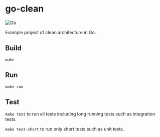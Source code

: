 # go-clean

![Go](https://github.com/kyle-pollock/go-clean/workflows/Go/badge.svg?branch=master)

Example project of clean architecture in Go.

## Build

`make`

## Run

`make run`

## Test

`make test` to run all tests including long running tests such as integration tests.

`make test-short` to run only short tests such as unit tests.
